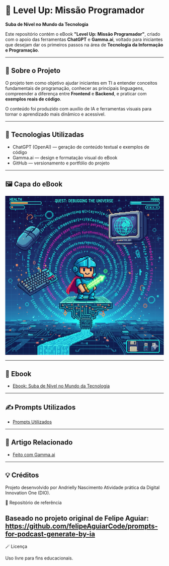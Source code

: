 # 🚀 Level Up: Missão Programador
**Suba de Nível no Mundo da Tecnologia**

Este repositório contém o eBook **"Level Up: Missão Programador"**, criado com o apoio das ferramentas **ChatGPT** e **Gamma.ai**, voltado para iniciantes que desejam dar os primeiros passos na área de **Tecnologia da Informação e Programação**.

---

## 📘 Sobre o Projeto
O projeto tem como objetivo ajudar iniciantes em TI a entender conceitos fundamentais de programação, conhecer as principais linguagens, compreender a diferença entre **Frontend** e **Backend**, e praticar com **exemplos reais de código**.

O conteúdo foi produzido com auxílio de IA e ferramentas visuais para tornar o aprendizado mais dinâmico e acessível.

---

## 🧩 Tecnologias Utilizadas
- ChatGPT (OpenAI) — geração de conteúdo textual e exemplos de código  
- Gamma.ai — design e formatação visual do eBook  
- GitHub — versionamento e portfólio do projeto

---

## 🖼️ Capa do eBook
![Capa do Ebook](assets/capa.png.png)

---

## 📗 Ebook
- [Ebook: Suba de Nível no Mundo da Tecnologia](ebook/Ebook-Suba-de-Nivel-no-Mundo-da-Tecnologia.pdf)

---

## ✍️ Prompts Utilizados
- [Prompts Utilizados](prompts/prompts-utilizados.md)

---

## 📄 Artigo Relacionado
- [Feito com Gamma.ai](https://gamma.app/?utm_source=made-with-gamma)

---

## 💡 Créditos
Projeto desenvolvido por Andrielly Nascimento Atividade prática da Digital Innovation One (DIO).


🔗 Repositório de referência

Baseado no projeto original de Felipe Aguiar:
https://github.com/felipeAguiarCode/prompts-for-podcast-generate-by-ia
---

🪄 Licença

Uso livre para fins educacionais.
